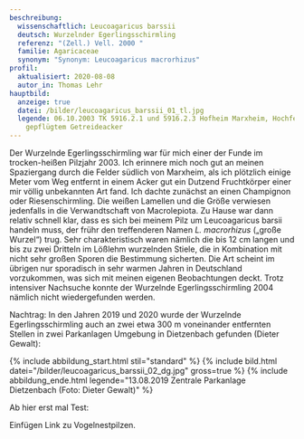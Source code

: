 ```yaml
---
beschreibung:
  wissenschaftlich: Leucoagaricus barssii
  deutsch: Wurzelnder Egerlingsschirmling
  referenz: "(Zell.) Vell. 2000 "
  familie: Agaricaceae
  synonym: "Synonym: Leucoagaricus macrorhizus"
profil:
  aktualisiert: 2020-08-08
  autor_in: Thomas Lehr
hauptbild:
  anzeige: true
  datei: /bilder/leucoagaricus_barssii_01_tl.jpg
  legende: 06.10.2003 TK 5916.2.1 und 5916.2.3 Hofheim Marxheim, Hochfeld, auf
    gepflügtem Getreideacker
---
```

Der Wurzelnde Egerlingsschirmling war für mich einer der Funde im trocken-heißen Pilzjahr 2003. Ich erinnere mich noch gut an meinen Spaziergang durch die Felder südlich von Marxheim, als ich plötzlich einige Meter vom Weg entfernt in einem Acker gut ein Dutzend Fruchtkörper einer mir völlig unbekannten Art fand. Ich dachte zunächst an einen Champignon oder Riesenschirmling. Die weißen Lamellen und die Größe verwiesen jedenfalls in die Verwandtschaft von Macrolepiota. Zu Hause war dann relativ schnell klar, dass es sich bei meinem Pilz um Leucoagaricus barsii handeln muss, der frühr den treffenderen Namen *L. macrorhizus* („große Wurzel“) trug. Sehr charakteristisch waren nämlich die bis 12 cm langen und bis zu zwei Dritteln im Lößlehm wurzelnden Stiele, die in Kombination mit nicht sehr großen Sporen die Bestimmung sicherten. Die Art scheint im übrigen nur sporadisch in sehr warmen Jahren in Deutschland vorzukommen, was sich mit meinen eigenen Beobachtungen deckt. Trotz intensiver Nachsuche konnte der Wurzelnde Egerlingsschirmling 2004 nämlich nicht wiedergefunden werden.

Nachtrag: In den Jahren 2019 und 2020 wurde der Wurzelnde Egerlingsschirmling auch an zwei etwa 300 m voneinander entfernten Stellen in zwei Parkanlagen Umgebung in Dietzenbach gefunden (Dieter Gewalt):

{% include abbildung_start.html stil="standard" %}
{% include bild.html datei="/bilder/leucoagaricus_barssii_02_dg.jpg" gross=true %}
{% include abbildung_ende.html legende="13.08.2019 Zentrale Parkanlage Dietzenbach (Foto: Dieter Gewalt)" %}

Ab hier erst mal Test:

Einfügen Link zu Vogelnestpilzen.

